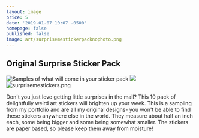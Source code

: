 ```yaml
---
layout: image
price: 5
date: '2019-01-07 10:07 -0500'
homepage: false
published: false
image: art/surprisemestickerpacknophoto.png
---
```

## Original Surprise Sticker Pack

![Samples of what will come in your sticker pack]({{site.baseurl}}/media/surprisemestickers.png)
![]({{site.baseurl}}/art/surprisemestickerpack.png)
![surprisemestickers.png]({{site.baseurl}}/art/surprisemestickers.png)


Don't you just love getting little surprises in the mail? This 10 pack of delightfully weird art stickers will brighten up your week. This is a sampling from my portfolio and are all my original designs- you won't be able to find these stickers anywhere else in the world. They measure about half an inch each, some being bigger and some being somewhat smaller. The stickers are paper based, so please keep them away from moisture!
